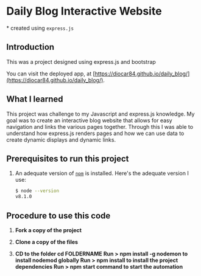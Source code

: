 # Daily Blog Interactive Website

\* created using `express.js`

## Introduction

This was a project designed using express.js and bootstrap

You can visit the deployed app, at [https://diocar84.github.io/daily_blog/](https://diocar84.github.io/daily_blog/).

## What I learned

This project was challenge to my Javascript and express.js knowledge. 
My goal was to create an interactive blog website that allows for easy navigation and links the various pages together.
Through this I was able to understand how express.js renders pages and how we can use data to create dynamic displays and dynamic links.

## Prerequisites to run this project

1. An adequate version of  [`npm`](https://nodejs.org/) is installed. Here's the adequate version I use:

    ```sh
    $ node --version
    v8.1.0
    ```

## Procedure to use this code

1. **Fork a copy of the project**

2. **Clone a copy of the files**

3. **CD to the folder cd FOLDERNAME Run > 
    npm install -g nodemon to install nodemod globally 
    Run > npm install to install the project dependencies 
    Run > npm start command to start the automation**
